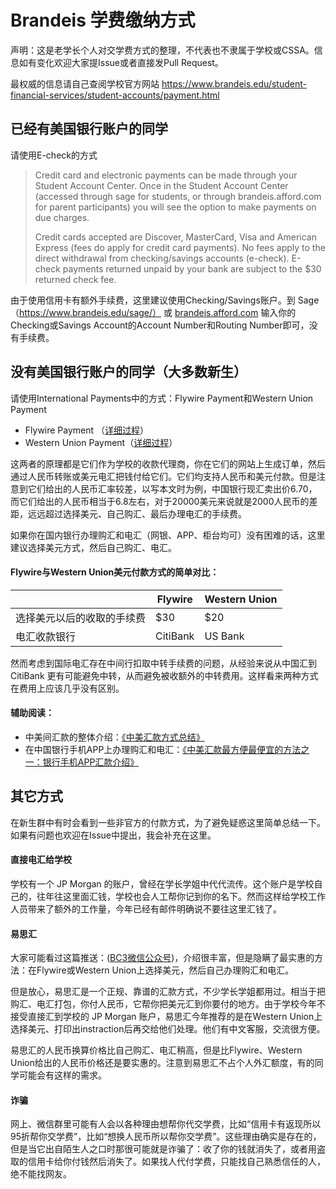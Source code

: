 # Brandeis 学费缴纳方式

声明：这是老学长个人对交学费方式的整理，不代表也不隶属于学校或CSSA。信息如有变化欢迎大家提Issue或者直接发Pull Request。

最权威的信息请自己查阅学校官方网站
https://www.brandeis.edu/student-financial-services/student-accounts/payment.html

## 已经有美国银行账户的同学

请使用E-check的方式

> Credit card and electronic payments can be made through your Student Account Center. Once in the Student Account Center (accessed through sage for students, or through brandeis.afford.com for parent participants) you will see the option to make payments on due charges.
>
> Credit cards accepted are Discover, MasterCard, Visa and American Express (fees do apply for credit card payments).  No fees apply to the direct withdrawal from checking/savings accounts (e-check). E-check payments returned unpaid by your bank are subject to the $30 returned check fee.

由于使用信用卡有额外手续费，这里建议使用Checking/Savings账户。到 Sage（https://www.brandeis.edu/sage/） 或 [brandeis.afford.com](https://brandeis.afford.com) 输入你的Checking或Savings Account的Account Number和Routing Number即可，没有手续费。

## 没有美国银行账户的同学（大多数新生）

请使用International Payments中的方式：Flywire Payment和Western Union Payment

- Flywire Payment （[详细过程](Flywire.md)）
- Western Union Payment（[详细过程](WesternUnion.md)）

这两者的原理都是它们作为学校的收款代理商，你在它们的网站上生成订单，然后通过人民币转账或美元电汇把钱付给它们。它们均支持人民币和美元付款。但是注意到它们给出的人民币汇率较差，以写本文时为例，中国银行现汇卖出价6.70，而它们给出的人民币相当于6.8左右，对于20000美元来说就是2000人民币的差距，远远超过选择美元、自己购汇、最后办理电汇的手续费。

如果你在国内银行办理购汇和电汇（网银、APP、柜台均可）没有困难的话，这里建议选择美元方式，然后自己购汇、电汇。

#### Flywire与Western Union美元付款方式的简单对比：
|                      |Flywire |Western Union|
|----------------------|--------|-------------|
|选择美元以后的收取的手续费|$30     |$20          |
|电汇收款银行            |CitiBank|US Bank      |

然而考虑到国际电汇存在中间行扣取中转手续费的问题，从经验来说从中国汇到 CitiBank 更有可能避免中转，从而避免被收额外的中转费用。这样看来两种方式在费用上应该几乎没有区别。

#### 辅助阅读：
- 中美间汇款的整体介绍：[《中美汇款方式总结》](https://www.uscreditcardguide.com/transfer-money-from-china-to-america-comparison-and-summary/)
- 在中国银行手机APP上办理购汇和电汇：[《中美汇款最方便最便宜的方法之一：银行手机APP汇款介绍》](https://www.uscreditcardguide.com/zhongmeihuikuanzuifangbiandefangfazhiyishoujiapphuikuanjieshao/)

## 其它方式

在新生群中有时会看到一些非官方的付款方式，为了避免疑惑这里简单总结一下。如果有问题也欢迎在Issue中提出，我会补充在这里。

#### 直接电汇给学校

学校有一个 JP Morgan 的账户，曾经在学长学姐中代代流传。这个账户是学校自己的，往年往这里面汇钱，学校也会人工帮你记到你的名下。然而这样给学校工作人员带来了额外的工作量，今年已经有邮件明确说不要往这里汇钱了。

#### 易思汇

大家可能看过这篇推送：([BC3微信公众号](https://mp.weixin.qq.com/s/0VT4LxGFsvEDKfU4bP4UmQ))，介绍很丰富，但是隐瞒了最实惠的方法：在Flywire或Western Union上选择美元，然后自己办理购汇和电汇。

但是放心，易思汇是一个正规、靠谱的汇款方式，不少学长学姐都用过。相当于把购汇、电汇打包，你付人民币，它帮你把美元汇到你要付的地方。由于学校今年不接受直接汇到学校的 JP Morgan 账户，易思汇今年推荐的是在Western Union上选择美元、打印出instraction后再交给他们处理。他们有中文客服，交流很方便。

易思汇的人民币换算价格比自己购汇、电汇稍高，但是比Flywire、Western Union给出的人民币价格还是要实惠的。注意到易思汇不占个人外汇额度，有的同学可能会有这样的需求。

#### 诈骗

网上、微信群里可能有人会以各种理由想帮你代交学费，比如“信用卡有返现所以95折帮你交学费”，比如“想换人民币所以帮你交学费”。这些理由确实是存在的，但是当它出自陌生人之口时那很可能就是诈骗了：收了你的钱就消失了，或者用盗取的信用卡给你付钱然后消失了。如果找人代付学费，只能找自己熟悉信任的人，绝不能找网友。